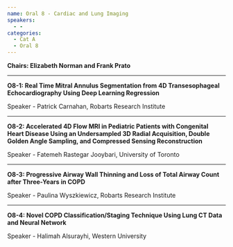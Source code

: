 ```yaml
---
name: Oral 8 - Cardiac and Lung Imaging
speakers:
  - -
categories:
  - Cat A
  - Oral 8
---
```


**Chairs: Elizabeth Norman and Frank Prato**

_____________________________________________________

**O8-1: Real Time Mitral Annulus Segmentation from 4D Transesophageal Echocardiography Using Deep Learning Regression**

Speaker - Patrick Carnahan, Robarts Research Institute 

_____________________________________________________

**O8-2: Accelerated 4D Flow MRI in Pediatric Patients with Congenital Heart Disease Using an Undersampled 3D Radial Acquisition, Double Golden Angle Sampling, and Compressed Sensing Reconstruction**

Speaker - Fatemeh Rastegar Jooybari, University of Toronto 

_____________________________________________________

**O8-3: Progressive Airway Wall Thinning and Loss of Total Airway Count after Three-Years in COPD**

Speaker - Paulina Wyszkiewicz, Robarts Research Institute 

_____________________________________________________

**O8-4: Novel COPD Classification/Staging Technique Using Lung CT Data and Neural Network**

Speaker - Halimah Alsurayhi, Western University 


